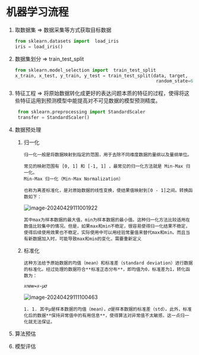

# 机器学习流程

1. 取数据集         =>  数据采集等方式获取目标数据

   ```python
   from sklearn.datasets import  load_iris
   iris = load_iris()
   ```

   

2. 数据集划分     =>  train_test_split  

   ```python
   from sklearn.model_selection import  train_test_split
   x_train, x_test, y_train, y_test = train_test_split(data, target,
                                                        random_state=6)
   ```

   

3. 特征工程        =>  将原始数据转化成更好的表达问题本质的特征的过程，使得将这些特征运用到预测模型中能提高对不可见数据的模型预测精度。 

   ```python
    from sklearn.preprocessing import StandardScaler
    transfer = StandardScaler()
   ```

   

4. 数据预处理

   1. 归一化

      ```
      归一化一般是将数据映射到指定的范围，用于去除不同维度数据的量纲以及量纲单位。
      
      常见的映射范围有 [0, 1] 和 [-1, 1] ，最常见的归一化方法就是 Min-Max 归一化。
      Min-Max 归一化（Min-Max Normalization）
      
      也称为离差标准化，是对原始数据的线性变换，使结果值映射到[0 - 1]之间。转换函数如下：
      ```

      ![image-20240429111001922](W:\note\python\ai\machine_learn\机器学习流程\image-20240429111001922.png)

      ```
      其中max为样本数据的最大值，min为样本数据的最小值。这种归一化方法比较适用在数值比较集中的情况。但是，如果max和min不稳定，很容易使得归一化结果不稳定，使得后续使用效果也不稳定，实际使用中可以用经验常量值来替代max和min。而且当有新数据加入时，可能导致max和min的变化，需要重新定义
      ```

   2. 标准化

      ```
      这种方法给予原始数据的均值（mean）和标准差（standard deviation）进行数据的标准化。经过处理的数据符合**标准正态分布**，即均值为0，标准差为1，转化函数为：
      
      𝑥𝑛𝑒𝑤=𝑥−𝜇𝜎
      ```

      

      ![image-20240429111100463](W:\note\python\ai\machine_learn\机器学习流程\image-20240429111100463.png)

      ```
      1. 1. 其中𝜇是样本数据的均值（mean），𝜎是样本数据的标准差（std）。此外，标准化后的数据**保持异常值中的有用信息**，使得算法对异常值不太敏感，这一点归一化就无法保证。
      
      ```

5. 算法预估

6. 模型评估